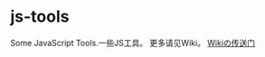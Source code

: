 # js-tools
Some JavaScript Tools.一些JS工具。
更多请见Wiki。
<a href='../../neila-a/js-tools/wiki/'>Wikiの传送门</a>
